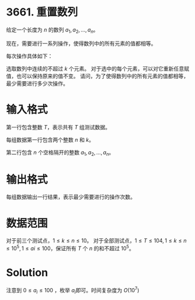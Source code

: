 # 3661. 重置数列 
给定一个长度为 $n$ 的数列 $a_1,a_2,…,a_n$。

现在，需要进行一系列操作，使得数列中的所有元素的值都相等。

每次操作具体如下：

选取数列中连续的不超过 $k$ 个元素。
对于选中的每个元素，可以对它重新任意赋值，也可以保持原来的值不变。
请问，为了使得数列中的所有元素的值都相等，最少需要进行多少次操作。

# 输入格式
第一行包含整数 $T$，表示共有 $T$ 组测试数据。

每组数据第一行包含两个整数 $n$ 和 $k$。

第二行包含 $n$ 个空格隔开的整数 $a_1,a_2,…,a_n$。

# 输出格式
每组数据输出一行结果，表示最少需要进行的操作次数。

# 数据范围
对于前三个测试点，$1≤k≤n≤10$。
对于全部测试点，$1≤T≤104,1≤k≤n≤10^{5},1≤ai≤100$，保证所有 $T$ 个 $n$ 的和不超过 $10^{5}$。

# Solution
注意到 $0 \leq a_i \leq 100$ ，枚举 $a_i$即可。时间复杂度为 $O({10}^7)$